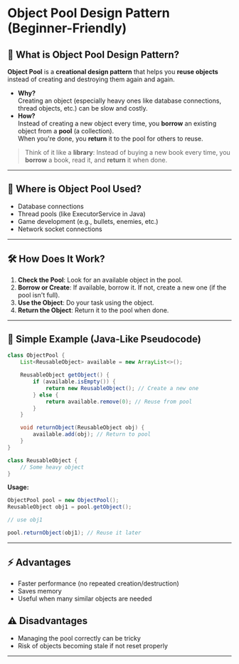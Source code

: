 
# Object Pool Design Pattern (Beginner-Friendly)

## 🧠 What is Object Pool Design Pattern?

**Object Pool** is a **creational design pattern** that helps you **reuse objects** instead of creating and destroying them again and again.

- **Why?**  
  Creating an object (especially heavy ones like database connections, thread objects, etc.) can be slow and costly.
- **How?**  
  Instead of creating a new object every time, you **borrow** an existing object from a **pool** (a collection).  
  When you're done, you **return** it to the pool for others to reuse.

> Think of it like a **library**: Instead of buying a new book every time, you **borrow** a book, read it, and **return** it when done.

---

## 🎯 Where is Object Pool Used?
- Database connections
- Thread pools (like ExecutorService in Java)
- Game development (e.g., bullets, enemies, etc.)
- Network socket connections

---

## 🛠 How Does It Work?

1. **Check the Pool**: Look for an available object in the pool.
2. **Borrow or Create**: If available, borrow it. If not, create a new one (if the pool isn't full).
3. **Use the Object**: Do your task using the object.
4. **Return the Object**: Return it to the pool when done.

---

## 📝 Simple Example (Java-Like Pseudocode)

```java
class ObjectPool {
    List<ReusableObject> available = new ArrayList<>();

    ReusableObject getObject() {
        if (available.isEmpty()) {
            return new ReusableObject(); // Create a new one
        } else {
            return available.remove(0); // Reuse from pool
        }
    }

    void returnObject(ReusableObject obj) {
        available.add(obj); // Return to pool
    }
}

class ReusableObject {
    // Some heavy object
}
```

**Usage:**

```java
ObjectPool pool = new ObjectPool();
ReusableObject obj1 = pool.getObject();

// use obj1

pool.returnObject(obj1); // Reuse it later
```

---

## ⚡ Advantages
- Faster performance (no repeated creation/destruction)
- Saves memory
- Useful when many similar objects are needed

## ⚠️ Disadvantages
- Managing the pool correctly can be tricky
- Risk of objects becoming stale if not reset properly

---
